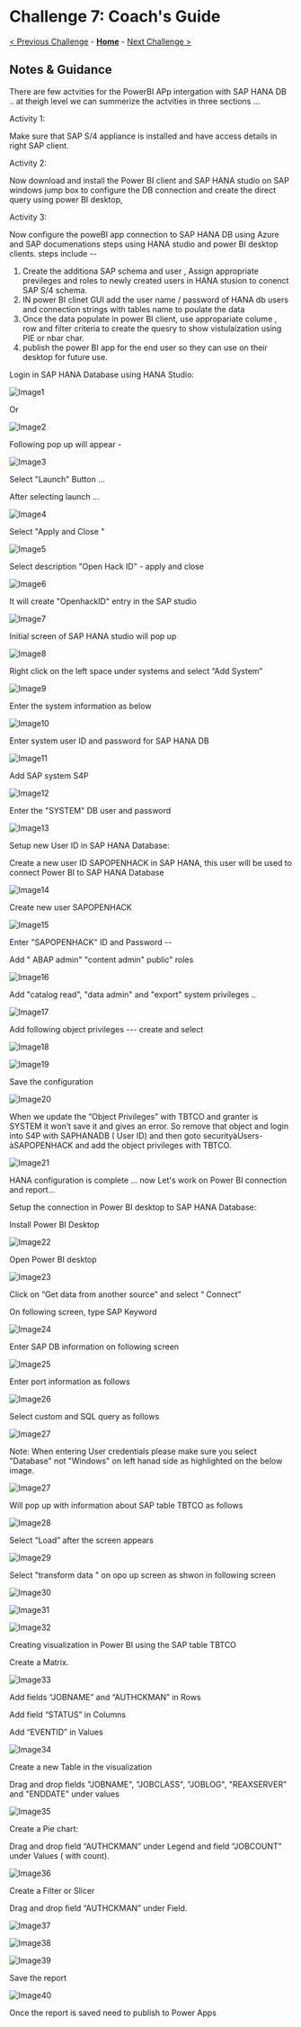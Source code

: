# Challenge 7: Coach's Guide

[< Previous Challenge](./06-deploymongo.md) - **[Home](README.md)** - [Next Challenge >](./08-storage.md)

## Notes & Guidance

There are few  actvities for the PowerBI APp intergation with SAP HANA DB ..
at theigh level we can summerize the actvities in three sections ...

Activity 1:  

Make sure that   SAP S/4 appliance is installed and have access details in right SAP client. 

Activity 2:   

Now download  and install  the Power BI client  and SAP HANA studio on SAP   windows jump box to configure the DB connection and create the direct query using power BI desktop, 
 
Activity 3:  

Now  configure the poweBI app connection to SAP HANA DB using Azure  and SAP documenations steps using  HANA studio and power BI desktop clients.
steps include --
   1. Create the additiona SAP schema and user , Assign appropriate previleges and roles to newly created users in HANA stusion to conenct SAP S/4 schema.
   2. IN power BI clinet GUI add the user name / password of HANA db users and connection strings with tables name to poulate the data
   3. Once the data populate in power BI client, use appropariate colume , row and filter criteria to create the quesry to show vistulaization using PIE or nbar char.
   4. publish the power BI app for the end user so they can use on their desktop for future use.


Login in SAP HANA Database using HANA Studio: 



 
![Image1](Images/Challege7_image1.png)
 

Or  



![Image2](Images/Challenge7_image2.png)

Following pop up will appear  - 

 

![Image3](Images/Challenge7_image3.png)

 

Select  "Launch" Button ... 

 

After selecting launch ... 


![Image4](Images/Challenge7_image4.png)


 

Select "Apply and Close " 


![Image5](Images/Challenge7_image5.png)


 

Select description "Open Hack ID"  - apply and close 

  

  

  
![Image6](Images/Challenge7_image6.png)

 

 

It will create  "OpenhackID" entry in the SAP studio 

 

 
![Image7](Images/Challenge7_image7.png)
  


Initial screen of SAP HANA studio will pop up  

  

![Image8](Images/Challenge7_image8.png)
 

 

Right click on the left space under systems and select “Add System” 

  
![Image9](Images/Challenge7_image9.png)
  


 

Enter  the system information as below  

![Image10](Images/Challenge7_image10.png)
 

Enter system user ID and  password for SAP HANA DB  

 

![Image11](Images/Challenge7_image11.png)
 

 

Add SAP system S4P 

 

![Image12](Images/Challenge7_image12.png)
 

 

Enter the "SYSTEM" DB user and password  

 


 
![Image13](Images/Challenge7_image13.png)
 

 

Setup new User ID in SAP HANA Database: 

Create a new user ID SAPOPENHACK in SAP HANA, this user will be used to connect Power BI to SAP HANA Database 

 

 

![Image14](Images/Challenge7_image14.png)
 

 

Create new user  SAPOPENHACK 

 
![Image15](Images/Challenge7_image15.png)
 

Enter  "SAPOPENHACK" ID and Password -- 



Add " ABAP admin" "content admin" public" roles  

 

 
![Image16](Images/Challenge7_image16.png)
 

Add "catalog read",  "data admin" and "export" system privileges .. 

 ![Image17](Images/Challenge7_image17.png)


 
Add following object privileges ---  create and select 

 
![Image18](Images/Challenge7_image18.png)
 
![Image19](Images/Challenge7_image19.png)

Save the configuration  

![Image20](Images/Challenge7_image20.png)


 

 

When we update the “Object Privileges” with TBTCO and granter is SYSTEM it won’t save it and gives an error. So remove that object and login into S4P with SAPHANADB  ( User ID) and then goto securityàUsers-àSAPOPENHACK and add the object privileges with TBTCO. 

 


![Image21](Images/Challenge7_image21.png)

 

HANA configuration is complete … now Let's work on Power BI connection and report... 

Setup the connection in Power BI desktop to SAP HANA Database: 

Install Power BI Desktop 

![Image22](Images/Challenge7_image22.png)



 

Open Power BI desktop 


 ![Image23](Images/Challenge7_image23.png)

Click on “Get data from another source” and select “ Connect” 

 

 
On following screen, type SAP Keyword 

 

![Image24](Images/Challenge7_image24.png)
 

Enter SAP DB information on following screen  

 ![Image25](Images/Challenge7_image25.png)


Enter port information as follows  

 
![Image26](Images/Challenge7_image26.png) 

Select custom and SQL query as follows  

 
![Image27](Images/Challenge7_image27.png)

Note: When entering User credentials please make sure you select "Database" not "Windows" on left hanad side as highlighted on the below image.

![Image27](Images/Challenge7_image41.png)

Will pop up with information about SAP table TBTCO as follows  

![Image28](Images/Challenge7_image28.png)

 


Select “Load” after the screen appears 

 
![Image29](Images/Challenge7_image29.png)
 


 

Select "transform data " on opo up screen as shwon in following screen  

![Image30](Images/Challenge7_image30.png)

![Image31](Images/Challenge7_image31.png)

![Image32](Images/Challenge7_image32.png)

Creating visualization in Power BI using the SAP table TBTCO 

Create a Matrix. 


![Image33](Images/Challenge7_image33.png)

 

 

Add fields “JOBNAME” and “AUTHCKMAN” in Rows 


Add field “STATUS” in Columns 

Add “EVENTID” in Values 

![Image34](Images/Challenge7_image34.png)


 

 

Create a new Table in the visualization 

  

Drag and drop fields "JOBNAME", "JOBCLASS", "JOBLOG", "REAXSERVER" and "ENDDATE" under values 

 

![Image35](Images/Challenge7_image35.png)

Create a Pie chart: 

  

Drag and drop field “AUTHCKMAN” under Legend and  field “JOBCOUNT” under Values ( with count). 


![Image36](Images/Challenge7_image36.png)
 

Create a Filter or Slicer 

Drag and drop field “AUTHCKMAN” under Field. 

![Image37](Images/Challenge7_image37.png)
 
![Image38](Images/Challenge7_image38.png)

![Image39](Images/Challenge7_image39.png)


Save the report 

![Image40](Images/Challenge7_image40.png)
 

Once the report is saved need to publish to Power Apps 
